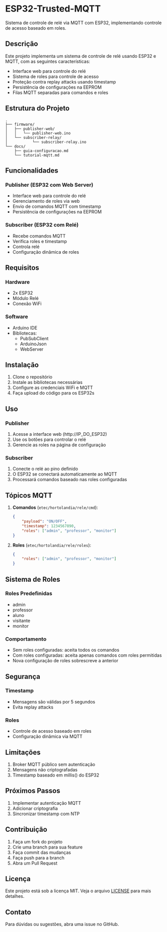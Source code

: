 # ESP32-Trusted-MQTT

Sistema de controle de relé via MQTT com ESP32, implementando controle de acesso baseado em roles.

## Descrição

Este projeto implementa um sistema de controle de relé usando ESP32 e MQTT, com as seguintes características:

- Interface web para controle do relé
- Sistema de roles para controle de acesso
- Proteção contra replay attacks usando timestamp
- Persistência de configurações na EEPROM
- Filas MQTT separadas para comandos e roles

## Estrutura do Projeto

```
.
├── firmware/
│   ├── publisher-web/
│   │   └── publisher-web.ino
│   └── subscriber-relay/
│           └── subscriber-relay.ino
└── docs/
    ├── guia-configuracao.md
    └── tutorial-mqtt.md
```

## Funcionalidades

### Publisher (ESP32 com Web Server)
- Interface web para controle do relé
- Gerenciamento de roles via web
- Envio de comandos MQTT com timestamp
- Persistência de configurações na EEPROM

### Subscriber (ESP32 com Relé)
- Recebe comandos MQTT
- Verifica roles e timestamp
- Controla relé
- Configuração dinâmica de roles

## Requisitos

### Hardware
- 2x ESP32
- Módulo Relé
- Conexão WiFi

### Software
- Arduino IDE
- Bibliotecas:
  - PubSubClient
  - ArduinoJson
  - WebServer

## Instalação

1. Clone o repositório
2. Instale as bibliotecas necessárias
3. Configure as credenciais WiFi e MQTT
4. Faça upload do código para os ESP32s

## Uso

### Publisher
1. Acesse a interface web (http://IP_DO_ESP32)
2. Use os botões para controlar o relé
3. Gerencie as roles na página de configuração

### Subscriber
1. Conecte o relé ao pino definido
2. O ESP32 se conectará automaticamente ao MQTT
3. Processará comandos baseado nas roles configuradas

## Tópicos MQTT

1. **Comandos** (`etec/hortolandia/rele/cmd`):
   ```json
   {
       "payload": "ON/OFF",
       "timestamp": 1234567890,
       "roles": ["admin", "professor", "monitor"]
   }
   ```

2. **Roles** (`etec/hortolandia/rele/roles`):
   ```json
   {
       "roles": ["admin", "professor", "monitor"]
   }
   ```

## Sistema de Roles

### Roles Predefinidas
- admin
- professor
- aluno
- visitante
- monitor

### Comportamento
- Sem roles configuradas: aceita todos os comandos
- Com roles configuradas: aceita apenas comandos com roles permitidas
- Nova configuração de roles sobrescreve a anterior

## Segurança

### Timestamp
- Mensagens são válidas por 5 segundos
- Evita replay attacks

### Roles
- Controle de acesso baseado em roles
- Configuração dinâmica via MQTT

## Limitações

1. Broker MQTT público sem autenticação
2. Mensagens não criptografadas
3. Timestamp baseado em millis() do ESP32

## Próximos Passos

1. Implementar autenticação MQTT
2. Adicionar criptografia
3. Sincronizar timestamp com NTP

## Contribuição

1. Faça um fork do projeto
2. Crie uma branch para sua feature
3. Faça commit das mudanças
4. Faça push para a branch
5. Abra um Pull Request

## Licença

Este projeto está sob a licença MIT. Veja o arquivo [LICENSE](LICENSE) para mais detalhes.

## Contato

Para dúvidas ou sugestões, abra uma issue no GitHub.
